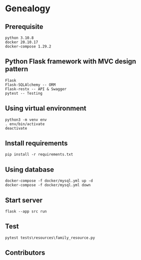 # Genealogy

## Prerequisite

```
python 3.10.8
docker 20.10.17
docker-compose 1.29.2
```

## Python Flask framework with MVC design pattern

```
Flask
Flask-SQLAlchemy -- ORM
Flask-restx -- API & Swagger
pytest -- Testing
```

## Using virtual environment

```
python3 -m venv env
. env/bin/activate
deactivate
```

## Install requirements

```
pip install -r requirements.txt
```

## Using database

```
docker-compose -f docker/mysql.yml up -d
docker-compose -f docker/mysql.yml down
```

## Start server

```
flask --app src run
```

## Test

```
pytest tests\resources\family_resource.py
```

## Contributors
